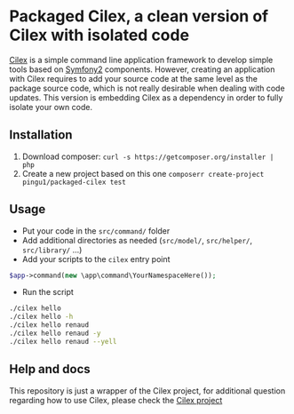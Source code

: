 Packaged Cilex, a clean version of Cilex with isolated code
===========================================================

[Cilex][1] is a simple command line application framework to develop simple tools based on [Symfony2][1] components. However, creating an application with Cilex requires to add your source code at the same level as the package source code, which is not really desirable when dealing with code updates. This version is embedding Cilex as a dependency in order to fully isolate your own code.

## Installation

1. Download composer: `curl -s https://getcomposer.org/installer | php`
2. Create a new project based on this one `composerr create-project pingu1/packaged-cilex test`

## Usage

- Put your code in the `src/command/` folder
- Add additional directories as needed (`src/model/`, `src/helper/`, `src/library/` ...)
- Add your scripts to the `cilex` entry point
```php
$app->command(new \app\command\YourNamespaceHere());
```
- Run the script
```sh
./cilex hello
./cilex hello -h
./cilex hello renaud
./cilex hello renaud -y
./cilex hello renaud --yell
```

## Help and docs
This repository is just a wrapper of the Cilex project, for additional question regarding how to use Cilex, please check the [Cilex project][1]

[1]: https://github.com/Cilex/Cilex
[2]: http://symfony.com
